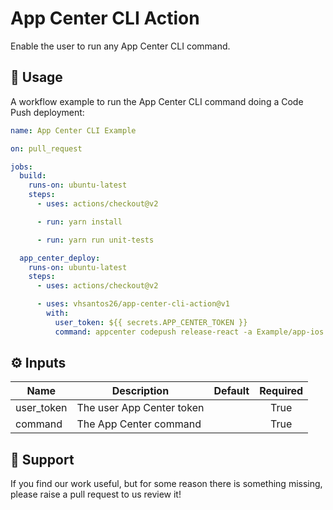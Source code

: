 # App Center CLI Action

Enable the user to run any App Center CLI command.

## :rocket: Usage

A workflow example to run the App Center CLI command doing a Code Push deployment:

```yaml
name: App Center CLI Example

on: pull_request

jobs:
  build: 
    runs-on: ubuntu-latest
    steps:
      - uses: actions/checkout@v2

      - run: yarn install 

      - run: yarn run unit-tests

  app_center_deploy:
    runs-on: ubuntu-latest
    steps:
      - uses: actions/checkout@v2

      - uses: vhsantos26/app-center-cli-action@v1
        with:
          user_token: ${{ secrets.APP_CENTER_TOKEN }}
          command: appcenter codepush release-react -a Example/app-ios -d Staging
```

## :gear: Inputs

| Name       | Description               | Default | Required |
| ---------- | ------------------------- | :-----: | :------: |
| user_token | The user App Center token |         |   True   |
| command    | The App Center command    |         |   True   |

## :thought_balloon: Support

If you find our work useful, but for some reason there is something missing, please raise a pull request to us review it!